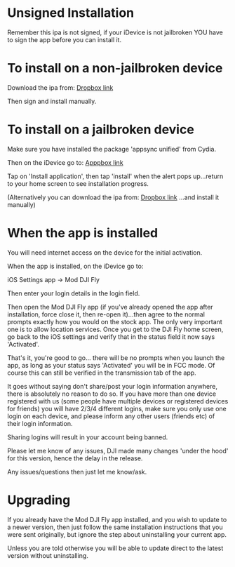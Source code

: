 # Unsigned Installation

Remember this ipa is not signed, if your iDevice is not jailbroken YOU have to sign the app before you can install it.

# To install on a non-jailbroken device

Download the ipa from:
[Dropbox link](http://moddjifly.ddns.net)

Then sign and install manually.

# To install on a jailbroken device

Make sure you have installed the package 'appsync unified' from Cydia.

Then on the iDevice go to:
[Apppbox link](http://flyunsigned.ddns.net)

Tap on 'Install application', then tap 'install' when the alert pops up...return 	to your home screen to see installation progress.

(Alternatively you can download the ipa from:
[Dropbox link](http://moddjifly.ddns.net)
...and install it manually)


# When the app is installed

You will need internet access on the device for the initial activation.

When the app is installed, on the iDevice go to:

iOS Settings app -> Mod DJI Fly

Then enter your login details in the login field.

Then open the Mod DJI Fly app (if you've already opened the app after installation, force close it, then re-open it)...then agree to the normal prompts exactly how you would on the stock app. The only very important one is to allow location services.
Once you get to the DJI Fly home screen, go back to the iOS settings and verify that in the status field it now says 'Activated'.

That's it, you're good to go... there will be no prompts when you launch the app, as long as your status says 'Activated' you will be in FCC mode. Of course this can still be verified in the transmission tab of the app.

It goes without saying don't share/post your login information anywhere, there is absolutely no reason to do so.
If you have more than one device registered with us (some people have multiple devices or registered devices for friends) you will have 2/3/4 different logins, make sure you only use one login on each device, and please inform any other users (friends etc) of their login information.

Sharing logins will result in your account being banned.

Please let me know of any issues, DJI made many changes 'under the hood' for this version, hence the delay in the release.

Any issues/questions then just let me know/ask.


# Upgrading

If you already have the Mod DJI Fly app installed, and you wish to update to a newer version, then just follow the same installation instructions that you were sent originally, but ignore the step about uninstalling your current app.

Unless you are told otherwise you will be able to update direct to the latest version without uninstalling.
